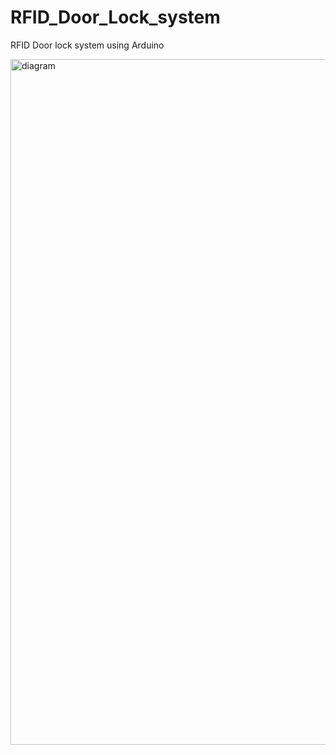 # RFID_Door_Lock_system
 RFID Door lock system using Arduino

<img width="1097" alt="diagram" src="https://user-images.githubusercontent.com/93060367/208505390-111a036f-5dbb-4a16-a08d-1db29f5ba09e.png">
